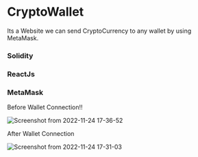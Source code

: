 # CryptoWallet
Its a Website we can send CryptoCurrency  to any wallet by using MetaMask. 
 ### Solidity
 ### ReactJs
 ### MetaMask
 
Before Wallet Connection!!
 
 ![Screenshot from 2022-11-24 17-36-52](https://user-images.githubusercontent.com/110802380/203780765-f5417789-c311-4b22-9e7e-ef0cefc3bbc4.png)
 
 
 After Wallet Connection

![Screenshot from 2022-11-24 17-31-03](https://user-images.githubusercontent.com/110802380/203780097-f87cf8ac-1259-472b-8dd0-c97978e38490.png)



